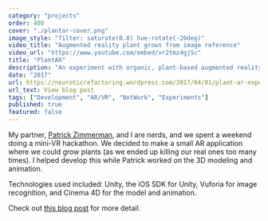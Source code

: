 ```yaml
---
category: "projects"
order: 400
cover: "./plantar-cover.png"
image_style: "filter: saturate(0.8) hue-rotate(-20deg)"
video_title: "Augmented reality plant grows from image reference"
video_url: "https://www.youtube.com/embed/vr2tmz4gjSc"
title: "PlantAR"
description: "An experiment with organic, plant-based augmented reality."
date: "2017"
url: https://neuroticrefactoring.wordpress.com/2017/04/01/plant-ar-experiment-for-ios/
url_text: View blog post
tags: ["Development", "AR/VR", "NotWork", "Experiments"]
published: true
featured: false
---
```


My partner, [Patrick Zimmerman](//solitairyhands.com), and I are nerds, and we spent a weekend doing a mini-VR hackathon. We decided to make a small AR application where we could grow plants (as we ended up killing our real ones too many times). I helped develop this while Patrick worked on the 3D modeling and animation.

Technologies used included: Unity, the iOS SDK for Unity, Vuforia for image recognition, and Cinema 4D for the model and animation.

Check out [this blog post](https://neuroticrefactoring.wordpress.com/2017/04/01/plant-ar-experiment-for-ios/) for more detail.
